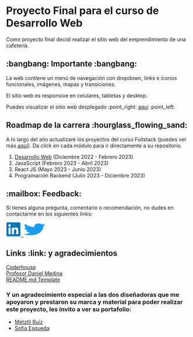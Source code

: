 <h1>Proyecto Final para el curso de Desarrollo Web</h1>
<p>Como proyecto final decidí realizar el sitio web del emprendimiento de una cafetería.</p>

<h2>:bangbang: Importante :bangbang:</h2>
<p>La web contiene un menú de navegación con dropdown, links e íconos funcionales, imágenes, mapas y transiciones.</p>
<p>El sitio web es responsive en celulares, tabletas y desktop.</p>
<p>Puedes visualizar el sitio web desplegado :point_right: <a href="https://0xluish.github.io/Desarrollo-Web/" target="_blank">aquí</a> :point_left:</p>

<h2>Roadmap de la carrera :hourglass_flowing_sand:</h2>
<p>A lo largo del año actualizaré los proyectos del curso Fullstack (puedes ver más <a href="https://github.com/0xluish/Carrera-Fullstack">aquí</a>). Da click en cada módulo para ir directamente a su repositorio.</p>
<ol>
    <li><a href="https://github.com/0xluish/Desarrollo-Web">Desarrollo Web</a> (Diciembre 2022 - Febrero 2023)</li>
    <li><!--<a href="https://github.com/0xluish/JavaScript">JavaScript</a>-->
        JavaScript (Febrero 2023 - Abril 2023)</li>
    <li><!--<a href="https://github.com/0xluish/03-Carrera-Fullstack/tree/master/02.%20ReactJS">ReactJS</a>-->
        React JS (Mayo 2023 - Junio 2023)</li>
    <li><!--<a href="https://github.com/0xluish/03-Carrera-Fullstack/tree/master/02.%20Programacion%20Backend">Prograación Backedn</a>-->
        Programación Backend (Julio 2023 - Diciembre 2023)</li>
</ol>

<h2>:mailbox: Feedback:</h2>
<p>Si tienes alguna pregunta, comentario o recomendación, no dudes en contactarme en los siguientes links:</br></p>

<a href="https://www.linkedin.com/in/luishernandezsolis/"> 
    <img src="https://github.com/devicons/devicon/blob/master/icons/linkedin/linkedin-original.svg" target="_blank" title="LinkedIn" alt="LinkedIn" width="40" height="40">&nbsp;
</a>
<a href="https://twitter.com/0xluish">
    <img src="https://github.com/devicons/devicon/blob/master/icons/twitter/twitter-original.svg" target="_blank" title="Twitter" alt="Twitter" width="60" height="40"></br>
</a>

<h2>Links :link: y agradecimientos</h2>
<a href="https://www.coderhouse.com" target="_blank">Coderhouse</br></a>
<a href="https://www.linkedin.com/in/medinataribadaniel/" target="_blank">Profesor Daniel Medina</br></a>
<a href="https://readme.so/editor" target="_blank">README.md Template</a>

<h3>Y un agradecimiento especial a las dos diseñadoras que me apoyaron y prestaron su marca y material para poder realizar este proyecto, les invito a ver su portafolio:</br></h3>
<ul>
    <li><a href="https://www.behance.net/metztliruiz" target="_blank">Metztli Ruiz</a></li>
    <li><a href="https://www.behance.net/anasofaesqueda" target="_blank">Sofía Esqueda</a></li>
</ul>